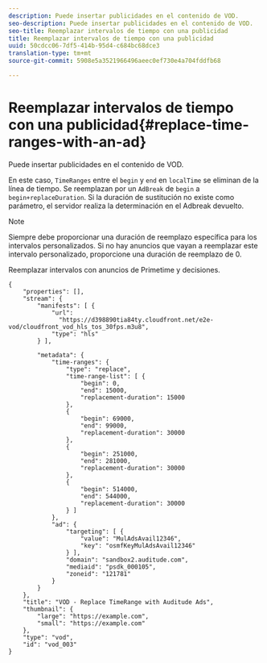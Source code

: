 ```yaml
---
description: Puede insertar publicidades en el contenido de VOD.
seo-description: Puede insertar publicidades en el contenido de VOD.
seo-title: Reemplazar intervalos de tiempo con una publicidad
title: Reemplazar intervalos de tiempo con una publicidad
uuid: 50cdcc06-7df5-414b-95d4-c684bc68dce3
translation-type: tm+mt
source-git-commit: 5908e5a3521966496aeec0ef730e4a704fddfb68

---
```



# Reemplazar intervalos de tiempo con una publicidad{#replace-time-ranges-with-an-ad}

Puede insertar publicidades en el contenido de VOD.

En este caso, `TimeRanges` entre el `begin` y `end` en `localTime` se eliminan de la línea de tiempo. Se reemplazan por un `AdBreak` de `begin` a `begin+replaceDuration`. Si la duración de sustitución no existe como parámetro, el servidor realiza la determinación en el Adbreak devuelto.

>[!NOTE]
>
>Siempre debe proporcionar una duración de reemplazo específica para los intervalos personalizados. Si no hay anuncios que vayan a reemplazar este intervalo personalizado, proporcione una duración de reemplazo de 0.

Reemplazar intervalos con anuncios de Primetime y decisiones.

```
{   
    "properties": [],
    "stream": {
        "manifests": [ {
            "url": 
              "https://d398890tia84ty.cloudfront.net/e2e-vod/cloudfront_vod_hls_tos_30fps.m3u8",
            "type": "hls"
        } ],
                 
        "metadata": {
            "time-ranges": {
                "type": "replace",
                "time-range-list": [ {
                    "begin": 0,
                    "end": 15000,
                    "replacement-duration": 15000 
                },
                {
                    "begin": 69000,
                    "end": 99000,
                    "replacement-duration": 30000
                },
                {
                    "begin": 251000,
                    "end": 281000,
                    "replacement-duration": 30000
                },
                {
                    "begin": 514000,
                    "end": 544000,
                    "replacement-duration": 30000
                } ]
            },
            "ad": {
                "targeting": [ {
                    "value": "MulAdsAvail12346",
                    "key": "osmfKeyMulAdsAvail12346"
                } ],
                "domain": "sandbox2.auditude.com",
                "mediaid": "psdk_000105",
                "zoneid": "121781"
            }     
        }
    },   
    "title": "VOD - Replace TimeRange with Auditude Ads",
    "thumbnail": {
        "large": "https://example.com",
        "small": "https://example.com"
    },
    "type": "vod",
    "id": "vod_003"
}
```

